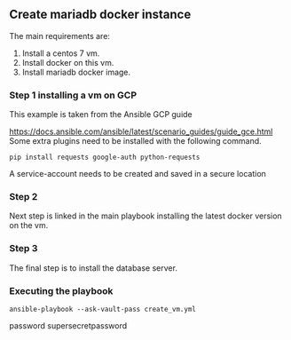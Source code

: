 ## Create mariadb docker instance

The main requirements are:
1. Install a centos 7 vm.
2. Install docker on this vm.
3. Install mariadb docker image.


### Step 1 installing a vm on GCP

This example is taken from the Ansible GCP guide

https://docs.ansible.com/ansible/latest/scenario_guides/guide_gce.html
Some extra plugins need to be installed with the following command.

`pip install requests google-auth python-requests`

A service-account needs to be created and saved in a secure location

### Step 2

Next step is linked in the main playbook installing the latest docker version on the vm.

### Step 3

The final step is to install the database server.

### Executing the playbook

`ansible-playbook --ask-vault-pass create_vm.yml`

password supersecretpassword
